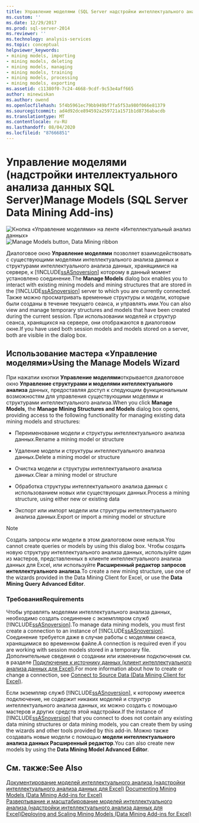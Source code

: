```yaml
---
title: Управление моделями (SQL Server надстройки интеллектуального анализа данных) | Документация Майкрософт
ms.custom: ''
ms.date: 12/29/2017
ms.prod: sql-server-2014
ms.reviewer: ''
ms.technology: analysis-services
ms.topic: conceptual
helpviewer_keywords:
- mining models, importing
- mining models, deleting
- mining models, managing
- mining models, training
- mining models, processing
- mining models, exporting
ms.assetid: c11380f0-7c24-4668-9cdf-9c53e4aff665
author: minewiskan
ms.author: owend
ms.openlocfilehash: 5f4b5961ec79bb949bf7fa5f53a980f066e81379
ms.sourcegitcommit: ad4d92dce894592a259721a1571b1d8736abacdb
ms.translationtype: MT
ms.contentlocale: ru-RU
ms.lasthandoff: 08/04/2020
ms.locfileid: "87666851"
---
```

# <a name="manage-models-sql-server-data-mining-add-ins"></a><span data-ttu-id="7f36e-102">Управление моделями (надстройки интеллектуального анализа данных SQL Server)</span><span class="sxs-lookup"><span data-stu-id="7f36e-102">Manage Models (SQL Server Data Mining Add-ins)</span></span>
  <span data-ttu-id="7f36e-103">![Кнопка «Управление моделями» на ленте «Интеллектуальный анализ данных»](media/dmc-manage.gif "Кнопка «Управление моделями» на ленте «Интеллектуальный анализ данных»")</span><span class="sxs-lookup"><span data-stu-id="7f36e-103">![Manage Models button, Data Mining ribbon](media/dmc-manage.gif "Manage Models button, Data Mining ribbon")</span></span>  
  
 <span data-ttu-id="7f36e-104">Диалоговое окно **Управление моделями** позволяет взаимодействовать с существующими моделями интеллектуального анализа данных и структурами интеллектуального анализа данных, хранящимися на сервере, к [!INCLUDE[ssASnoversion](../includes/ssasnoversion-md.md)] которому в данный момент установлено соединение.</span><span class="sxs-lookup"><span data-stu-id="7f36e-104">The **Manage Models** dialog box enables you to interact with existing mining models and mining structures that are stored in the [!INCLUDE[ssASnoversion](../includes/ssasnoversion-md.md)] server to which you are currently connected.</span></span> <span data-ttu-id="7f36e-105">Также можно просматривать временные структуры и модели, которые были созданы в течение текущего сеанса, и управлять ими.</span><span class="sxs-lookup"><span data-stu-id="7f36e-105">You can also view and manage temporary structures and models that have been created during the current session.</span></span> <span data-ttu-id="7f36e-106">При использовании моделей и структур сеанса, хранящихся на сервере, они отображаются в диалоговом окне.</span><span class="sxs-lookup"><span data-stu-id="7f36e-106">If you have used both session models and models stored on a server, both are visible in the dialog box.</span></span>  
  
## <a name="using-the-manage-models-wizard"></a><span data-ttu-id="7f36e-107">Использование мастера «Управление моделями»</span><span class="sxs-lookup"><span data-stu-id="7f36e-107">Using the Manage Models Wizard</span></span>  
 <span data-ttu-id="7f36e-108">При нажатии кнопки **Управление моделями**открывается диалоговое окно **Управление структурами и моделями интеллектуального анализа** данных, предоставляя доступ к следующим функциональным возможностям для управления существующими моделями и структурами интеллектуального анализа.</span><span class="sxs-lookup"><span data-stu-id="7f36e-108">When you click **Manage Models**, the **Manage Mining Structures and Models** dialog box opens, providing access to the following functionality for managing existing data mining models and structures:</span></span>  
  
-   <span data-ttu-id="7f36e-109">Переименование модели и структуры интеллектуального анализа данных.</span><span class="sxs-lookup"><span data-stu-id="7f36e-109">Rename a mining model or structure</span></span>  
  
-   <span data-ttu-id="7f36e-110">Удаление модели и структуры интеллектуального анализа данных.</span><span class="sxs-lookup"><span data-stu-id="7f36e-110">Delete a mining model or structure</span></span>  
  
-   <span data-ttu-id="7f36e-111">Очистка модели и структуры интеллектуального анализа данных.</span><span class="sxs-lookup"><span data-stu-id="7f36e-111">Clear a mining model or structure</span></span>  
  
-   <span data-ttu-id="7f36e-112">Обработка структуры интеллектуального анализа данных с использованием новых или существующих данных.</span><span class="sxs-lookup"><span data-stu-id="7f36e-112">Process a mining structure, using either new or existing data</span></span>  
  
-   <span data-ttu-id="7f36e-113">Экспорт или импорт модели или структуры интеллектуального анализа данных.</span><span class="sxs-lookup"><span data-stu-id="7f36e-113">Export or import a mining model or structure</span></span>  
  
> [!NOTE]  
>  <span data-ttu-id="7f36e-114">Создать запросы или модели в этом диалоговом окне нельзя.</span><span class="sxs-lookup"><span data-stu-id="7f36e-114">You cannot create queries or models by using this dialog box.</span></span> <span data-ttu-id="7f36e-115">Чтобы создать новую структуру интеллектуального анализа данных, используйте один из мастеров, представленных в клиенте интеллектуального анализа данных для Excel, или используйте **Расширенный редактор запросов интеллектуального анализа**.</span><span class="sxs-lookup"><span data-stu-id="7f36e-115">To create a new mining structure, use one of the wizards provided in the Data Mining Client for Excel, or use the **Data Mining Query Advanced Editor**.</span></span>  
  
### <a name="requirements"></a><span data-ttu-id="7f36e-116">Требования</span><span class="sxs-lookup"><span data-stu-id="7f36e-116">Requirements</span></span>  
 <span data-ttu-id="7f36e-117">Чтобы управлять моделями интеллектуального анализа данных, необходимо создать соединение с экземпляром служб [!INCLUDE[ssASnoversion](../includes/ssasnoversion-md.md)].</span><span class="sxs-lookup"><span data-stu-id="7f36e-117">To manage data mining models, you must first create a connection to an instance of [!INCLUDE[ssASnoversion](../includes/ssasnoversion-md.md)].</span></span> <span data-ttu-id="7f36e-118">Соединение требуется даже в случае работы с моделями сеанса, хранящимися во временном файле.</span><span class="sxs-lookup"><span data-stu-id="7f36e-118">A connection is required even if you are working with session models stored in a temporary file.</span></span> <span data-ttu-id="7f36e-119">Дополнительные сведения о создании или изменении подключения см. в разделе [Подключение к источнику данных &#40;клиент интеллектуального анализа данных для Excel&#41;](connect-to-source-data-data-mining-client-for-excel.md).</span><span class="sxs-lookup"><span data-stu-id="7f36e-119">For more information about how to create or change a connection, see [Connect to Source Data &#40;Data Mining Client for Excel&#41;](connect-to-source-data-data-mining-client-for-excel.md).</span></span>  
  
 <span data-ttu-id="7f36e-120">Если экземпляр служб [!INCLUDE[ssASnoversion](../includes/ssasnoversion-md.md)], к которому имеется подключение, не содержит никаких моделей и структур интеллектуального анализа данных, их можно создать с помощью мастеров и других средств этой надстройки.</span><span class="sxs-lookup"><span data-stu-id="7f36e-120">If the instance of [!INCLUDE[ssASnoversion](../includes/ssasnoversion-md.md)] that you connect to does not contain any existing data mining structures or data mining models, you can create them by using the wizards and other tools provided by this add-in.</span></span> <span data-ttu-id="7f36e-121">Можно также создавать новые модели с помощью **модели интеллектуального анализа данных Расширенный редактор**.</span><span class="sxs-lookup"><span data-stu-id="7f36e-121">You can also create new models by using the **Data Mining Model Advanced Editor**.</span></span>  
  
## <a name="see-also"></a><span data-ttu-id="7f36e-122">См. также:</span><span class="sxs-lookup"><span data-stu-id="7f36e-122">See Also</span></span>  
 <span data-ttu-id="7f36e-123">[Документирование моделей интеллектуального анализа &#40;надстройки интеллектуального анализа данных для Excel&#41;](documenting-mining-models-data-mining-add-ins-for-excel.md) </span><span class="sxs-lookup"><span data-stu-id="7f36e-123">[Documenting Mining Models &#40;Data Mining Add-ins for Excel&#41;](documenting-mining-models-data-mining-add-ins-for-excel.md) </span></span>  
 [<span data-ttu-id="7f36e-124">Развертывание и масштабирование моделей интеллектуального анализа &#40;надстройки интеллектуального анализа данных для Excel&#41;</span><span class="sxs-lookup"><span data-stu-id="7f36e-124">Deploying and Scaling Mining Models &#40;Data Mining Add-ins for Excel&#41;</span></span>](deploying-and-scaling-mining-models-data-mining-add-ins-for-excel.md)   

  
